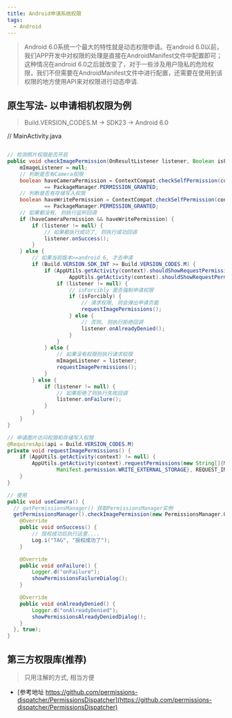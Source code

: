 ```yaml
---
title: Android申请系统权限
tags:
  - Android
---
```


> Android 6.0系统一个最大的特性就是动态权限申请。在android 6.0以前，我们APP开发中对权限的处理是直接在AndroidManifest文件中配置即可；这种情况在android 6.0之后就改变了，对于一些涉及用户隐私的危险权限，我们不但需要在AndroidManifest文件中进行配置，还需要在使用到该权限的地方使用API来对权限进行动态申请.

<!-- more -->

## 原生写法- 以申请相机权限为例

> Build.VERSION_CODES.M -> SDK23 -> Android 6.0

// MainActivity.java
```java

// 检测照片权限是否开启
public void checkImagePermission(OnResultListener listener, Boolean isForcibly) {
    mImageListener = null;
    // 判断是否有Camera权限
    boolean haveCameraPermission = ContextCompat.checkSelfPermission(context, Manifest.permission.CAMERA)
            == PackageManager.PERMISSION_GRANTED;
    // 判断是否有存储写入权限
    boolean haveWritePermission = ContextCompat.checkSelfPermission(context, Manifest.permission.WRITE_EXTERNAL_STORAGE)
            == PackageManager.PERMISSION_GRANTED;
    // 如果都没有, 则执行监听回调
    if (haveCameraPermission && haveWritePermission) {
        if (listener != null) {
            // 如果都执行成功了, 则执行成功回调
            listener.onSuccess();
        }
    } else {
        // 如果当前版本>=android 6, 才去申请 
        if (Build.VERSION.SDK_INT >= Build.VERSION_CODES.M) {
            if (AppUtils.getActivity(context).shouldShowRequestPermissionRationale(Manifest.permission.CAMERA) ||
                    AppUtils.getActivity(context).shouldShowRequestPermissionRationale(Manifest.permission.WRITE_EXTERNAL_STORAGE)) {
                if (listener != null) {
                    // isForcibly 是否强制申请权限
                    if (isForcibly) {
                        // 请求权限, 则会弹出申请页面
                        requestImagePermissions();
                    } else {
                        // 否则, 则执行拒绝回调
                        listener.onAlreadyDenied();
                    }
                }
            } else {
                // 如果没有权限则执行请求权限
                mImageListener = listener;
                requestImagePermissions();
            }
        } else {
            if (listener != null) {
                // 如果拒绝了则执行失败回调
                listener.onFailure();
            }
        }
    }
}

// 申请图片访问权限和存储写入权限
@RequiresApi(api = Build.VERSION_CODES.M)
private void requestImagePermissions() {
    if (AppUtils.getActivity(context) != null) {
        AppUtils.getActivity(context).requestPermissions(new String[]{Manifest.permission.CAMERA,
                Manifest.permission.WRITE_EXTERNAL_STORAGE}, REQUEST_IMAGE_PERMISSION_CODE);
    }
}

// 使用
public void useCamera() {
  // getPermissionsManager() 获取PermissionsManager实例
  getPermissionsManager().checkImagePermission(new PermissionsManager.OnResultListener() {
    @Override
    public void onSuccess() {
        // 授权成功后执行这里....
        Log.i("TAG", "授权成功了");
    }

    @Override
    public void onFailure() {
        Logger.d("onFailure");
        showPermissionsFailureDialog();
    }

    @Override
    public void onAlreadyDenied() {
        Logger.d("onAlreadyDenied");
        showPermissionsAlreadyDeniedDialog();
    }
  }, true);
}
```

## 第三方权限库(推荐)

> 只用注解的方式, 相当方便

- [参考地址 https://github.com/permissions-dispatcher/PermissionsDispatcher](https://github.com/permissions-dispatcher/PermissionsDispatcher)

